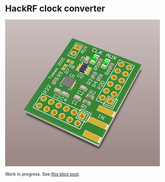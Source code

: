 # HackRF clock converter

![3D render of the HackRF clock converter board](figures/hackrf-clock-conv.png)

Work in progress. See [this blog post](https://www.tablix.org/~avian/blog/archives/2021/06/hackrf_clock_converter/).
